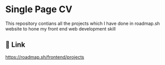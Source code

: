 
# Single Page CV

This repository contians all the projects which I have done in roadmap.sh website to hone my front end web development skill


## 🔗 Link

https://roadmap.sh/frontend/projects